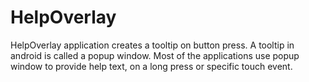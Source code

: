 # HelpOverlay

HelpOverlay application creates a tooltip on button press.
A tooltip in android is called a popup window.
Most of the applications use popup window to provide help text, on a long press or specific touch event.
